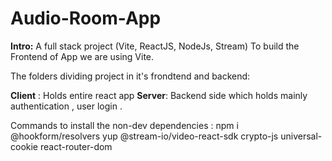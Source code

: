 # Audio-Room-App
**Intro:**
A full stack project (Vite, ReactJS, NodeJs, Stream)
To build the Frontend of App we are using Vite.


The folders dividing project in it's frondtend and backend:

**Client** : Holds entire react app
**Server**: Backend side which holds mainly authentication , user login .

Commands to install the non-dev dependencies :
npm i @hookform/resolvers yup @stream-io/video-react-sdk crypto-js universal-cookie react-router-dom
